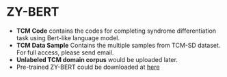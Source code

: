 # ZY-BERT

- **TCM Code**  contains the codes for completing syndrome differentiation task using Bert-like language model.
- **TCM Data Sample** Contains the multiple samples from TCM-SD dataset. For full access, please send email.
- **Unlabeled TCM domain corpus** would be uploaded later.
- Pre-trained ZY-BERT could be downloaded at [here](https://drive.google.com/file/d/1fC9geqeLk5YK9y_O-UjfIKtLeu0Iie8j/view?usp=sharing)
